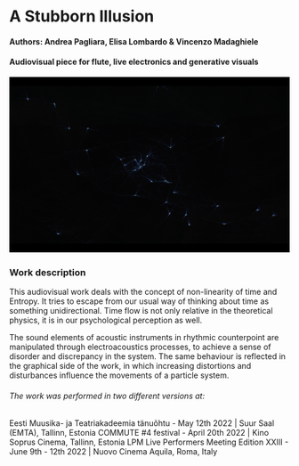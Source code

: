  # A Stubborn Illusion

#### Authors: Andrea Pagliara, Elisa Lombardo & Vincenzo Madaghiele 
#### Audiovisual piece for flute, live electronics and generative visuals

[![](https://github.com/vincenzomadaghiele/A-Stubborn-Illusion/blob/main/imgs/ASI1.png)](https://youtu.be/18ZZnCtfuSA?t=3432 "A stubborn illusion [live May 12th 2022 | Suur Saal (EMTA), Tallinn, Estonia] - Andrea Pagliara, Elisa Lombardo & Vincenzo Madaghiele")

### Work description

This audiovisual work deals with the concept of non-linearity of time and Entropy. It tries to escape from our usual way of thinking about time as something unidirectional. Time flow is not only relative in the theoretical physics, it is in our psychological perception as well.

The sound elements of acoustic instruments in rhythmic counterpoint are manipulated through electroacoustics processes, to achieve a sense of disorder and discrepancy in the system. The same behaviour is reflected in the graphical side of the work, in which increasing distortions and disturbances influence the movements of a particle system. 

###### The work was performed in two different versions at: 
Eesti Muusika- ja Teatriakadeemia tänuõhtu - May 12th 2022 | Suur Saal (EMTA), Tallinn, Estonia
COMMUTE #4 festival - April 20th 2022 | Kino Soprus Cinema, Tallinn, Estonia
LPM Live Performers Meeting Edition XXIII - June 9th - 12th 2022 | Nuovo Cinema Aquila, Roma, Italy
